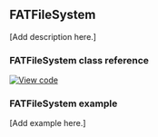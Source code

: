 ## FATFileSystem

[Add description here.]

### FATFileSystem class reference

[![View code](https://www.mbed.com/embed/?type=library)](http://os-doc-builder.test.mbed.com/docs/v5.8/mbed-os-api-doxy/class_f_a_t_file_system.html)

### FATFileSystem example

[Add example here.]

